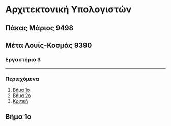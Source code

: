 # Αρχιτεκτονική Υπολογιστών
## Πάκας Μάριος 9498
## Μέτα Λουίς-Κοσμάς 9390
### Εργαστήριο 3  


---
### Περιεχόμενα
   1. [Βήμα 1ο](#1)
   2. [Βήμα 2ο](#2)
   3. [Κριτική](#4)


<a name="1"></a>
## Βήμα 1ο
